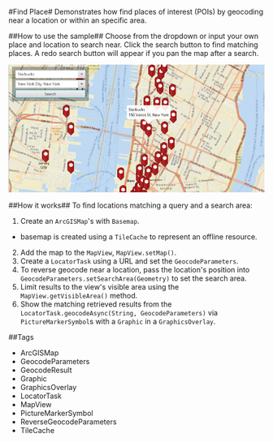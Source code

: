 #Find Place#
Demonstrates how find places of interest (POIs) by geocoding near a location or within an specific area.

##How to use the sample##
Choose from the dropdown or input your own place and location to search near. Click the search button to find matching places. A redo search button will appear if you pan the map after a search.

![](FindPlace.png)

##How it works##
 To find locations matching a query and a search area:

1. Create an `ArcGISMap`'s with `Basemap`.
  - basemap is created using a `TileCache` to represent an offline resource. 
2. Add the map to the `MapView`, `MapView.setMap()`. 
3. Create a `LocatorTask` using a URL and set the `GeocodeParameters`.
4. To reverse geocode near a location, pass the location's position into `GeocodeParameters.setSearchArea(Geometry)` to set the search area.
5. Limit results to the view's visible area using the `MapView.getVisibleArea()` method.
6. Show the matching retrieved results from the `LocatorTask.geocodeAsync(String, GeocodeParameters)` via `PictureMarkerSymbol`s with a `Graphic` in a `GraphicsOverlay`.

##Tags
- ArcGISMap
- GeocodeParameters
- GeocodeResult
- Graphic
- GraphicsOverlay
- LocatorTask 
- MapView
- PictureMarkerSymbol
- ReverseGeocodeParameters
- TileCache
